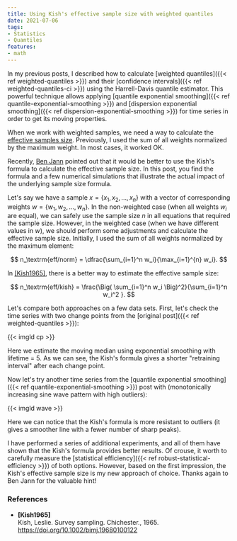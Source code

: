 ```yaml
---
title: Using Kish's effective sample size with weighted quantiles
date: 2021-07-06
tags:
- Statistics
- Quantiles
features:
- math
---
```


In my previous posts, I described how to calculate
  [weighted quantiles]({{< ref weighted-quantiles >}}) and
  their [confidence intervals]({{< ref weighted-quantiles-ci >}})
  using the Harrell-Davis quantile estimator.
This powerful technique allows applying
  [quantile exponential smoothing]({{< ref quantile-exponential-smoothing >}}) and
  [dispersion exponential smoothing]({{< ref dispersion-exponential-smoothing >}}) for
  time series in order to get its moving properties.

When we work with weighted samples, we need a way to calculate the
  [effective samples size](https://en.wikipedia.org/wiki/Effective_sample_size).
Previously, I used the sum of all weights normalized by the maximum weight.
In most cases, it worked OK.

Recently, [Ben Jann](https://www.soz.unibe.ch/about_us/people/prof_dr_jann_ben/index_eng.html) pointed out
  that it would be better to use the Kish's formula to calculate the effective sample size.
In this post, you find the formula and a few numerical simulations that illustrate the actual impact of
  the underlying sample size formula.

<!--more-->

Let's say we have a sample $x = \{ x_1, x_2, \ldots, x_n \}$ with a vector of corresponding
  weights $w = \{ w_1, w_2, \ldots, w_n \}$.
In the non-weighted case (when all weights $w_i$ are equal), we can safely use the sample size $n$
  in all equations that required the sample size.
However, in the weighted case (when we have different values in $w$), we should perform some adjustments
  and calculate the effective sample size.
Initially, I used the sum of all weights normalized by the maximum element:

$$
n_\textrm{eff/norm} = \dfrac{\sum_{i=1}^n w_i}{\max_{i=1}^{n} w_i}.
$$

In [[Kish1965]](#Kish1965), there is a better way to estimate the effective sample size:

$$
n_\textrm{eff/kish} = \frac{\Big( \sum_{i=1}^n w_i \Big)^2}{\sum_{i=1}^n w_i^2 }.
$$

Let's compare both approaches on a few data sets.
First, let's check the time series with two change points from the [original post]({{< ref weighted-quantiles >}}):

{{< imgld cp >}}

Here we estimate the moving median using exponential smoothing with lifetime = 5.
As we can see, the Kish's formula gives a shorter "retraining interval" after each change point.

Now let's try another time series from the
  [quantile exponential smoothing]({{< ref quantile-exponential-smoothing >}}) post with
  (monotonically increasing sine wave pattern with high outliers):

{{< imgld wave >}}

Here we can notice that the Kish's formula is more resistant to outliers
  (it gives a smoother line with a fewer number of sharp peaks).

I have performed a series of additional experiments, and
  all of them have shown that the Kish's formula provides better results.
Of crouse, it worth to carefully measure the [statistical efficiency]({{< ref robust-statistical-efficiency >}})
  of both options.
However, based on the first impression, the Kish's effective sample size is my new approach of choice.
Thanks again to Ben Jann for the valuable hint!

### References

* <b id="Kish1965">[Kish1965]</b>  
  Kish, Leslie. Survey sampling. Chichester., 1965.  
  https://doi.org/10.1002/bimj.19680100122
